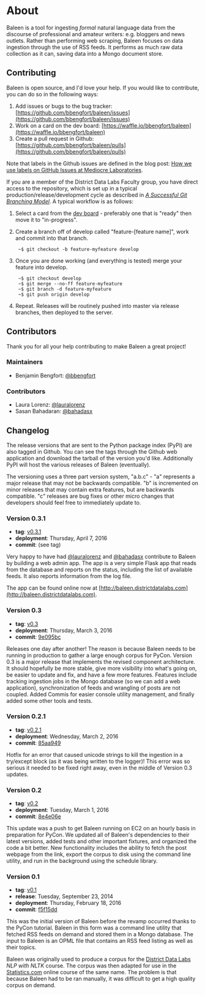 # About     

Baleen is a tool for ingesting _formal_ natural language data from the discourse of professional and amateur writers: e.g. bloggers and news outlets. Rather than performing web scraping, Baleen focuses on data ingestion through the use of RSS feeds. It performs as much raw data collection as it can, saving data into a Mongo document store.

## Contributing

Baleen is open source, and I'd love your help. If you would like to contribute, you can do so in the following ways:

1. Add issues or bugs to the bug tracker: [https://github.com/bbengfort/baleen/issues](https://github.com/bbengfort/baleen/issues)
2. Work on a card on the dev board: [https://waffle.io/bbengfort/baleen](https://waffle.io/bbengfort/baleen)
3. Create a pull request in Github: [https://github.com/bbengfort/baleen/pulls](https://github.com/bbengfort/baleen/pulls)

Note that labels in the Github issues are defined in the blog post: [How we use labels on GitHub Issues at Mediocre Laboratories](https://mediocre.com/forum/topics/how-we-use-labels-on-github-issues-at-mediocre-laboratories).

If you are a member of the District Data Labs Faculty group, you have direct access to the repository, which is set up in a typical production/release/development cycle as described in _[A Successful Git Branching Model](http://nvie.com/posts/a-successful-git-branching-model/)_. A typical workflow is as follows:

1. Select a card from the [dev board](https://waffle.io/bbengfort/baleen) - preferably one that is "ready" then move it to "in-progress".

2. Create a branch off of develop called "feature-[feature name]", work and commit into that branch.

        ~$ git checkout -b feature-myfeature develop

3. Once you are done working (and everything is tested) merge your feature into develop.

        ~$ git checkout develop
        ~$ git merge --no-ff feature-myfeature
        ~$ git branch -d feature-myfeature
        ~$ git push origin develop

4. Repeat. Releases will be routinely pushed into master via release branches, then deployed to the server.

## Contributors

Thank you for all your help contributing to make Baleen a great project!

### Maintainers

- Benjamin Bengfort: [@bbengfort](https://github.com/bbengfort/)

### Contributors

- Laura Lorenz: [@lauralorenz](https://github.com/lauralorenz)
- Sasan Bahadaran: [@bahadasx](https://github.com/bahadasx)

## Changelog

The release versions that are sent to the Python package index (PyPI) are also tagged in Github. You can see the tags through the Github web application and download the tarball of the version you'd like. Additionally PyPI will host the various releases of Baleen (eventually).

The versioning uses a three part version system, "a.b.c" - "a" represents a major release that may not be backwards compatible. "b" is incremented on minor releases that may contain extra features, but are backwards compatible. "c" releases are bug fixes or other micro changes that developers should feel free to immediately update to.

### Version 0.3.1

* **tag**: [v0.3.1](https://github.com/bbengfort/baleen/releases/tag/v0.3.1)
* **deployment**: Thursday, April 7, 2016
* **commit**: (see tag)

Very happy to have had [@lauralorenz](https://github.com/lauralorenz) and [@bahadasx](https://github.com/bahadasx) contribute to Baleen by building a web admin app. The app is a very simple Flask app that reads from the database and reports on the status, including the list of available feeds. It also reports information from the log file.

The app can be found online now at [http://baleen.districtdatalabs.com](http://baleen.districtdatalabs.com).

### Version 0.3

* **tag**: [v0.3](https://github.com/bbengfort/baleen/releases/tag/v0.3)
* **deployment**: Thursday, March 3, 2016
* **commit**: [9e095bc](https://github.com/bbengfort/baleen/commit/9e095bc4cac584e906dfd6e38eb77b1ef5afe107)

Releases one day after another! The reason is because Baleen needs to be running in production to gather a large enough corpus for PyCon. Version 0.3 is a major release that implements the revised component architecture. It should hopefully be more stable, give more visibility into what's going on, be easier to update and fix, and have a few more features. Features include tracking ingestion jobs in the Mongo database (so we can add a web application), synchronization of feeds and wrangling of posts are not coupled. Added Commis for easier console utility management, and finally added some other tools and tests.

### Version 0.2.1

* **tag**: [v0.2.1](https://github.com/bbengfort/baleen/releases/tag/v0.2.1)
* **deployment**: Wednesday, March 2, 2016
* **commit**: [85aa949](https://github.com/bbengfort/baleen/commit/85aa949f8fae453a491b0129dcb1ad6d02832e3e)

Hotfix for an error that caused unicode strings to kill the ingestion in a try/except block (as it was being written to the logger)! This error was so serious it needed to be fixed right away, even in the middle of Version 0.3 updates.

### Version 0.2

* **tag**: [v0.2](https://github.com/bbengfort/baleen/releases/tag/v0.2)
* **deployment**: Tuesday, March 1, 2016
* **commit**: [8e4e06e](https://github.com/bbengfort/baleen/commit/8e4e06e793b4ef949e83ab4c6d1715b03ae33957)

This update was a push to get Baleen running on EC2 on an hourly basis in preparation for PyCon. We updated all of Baleen's dependencies to their latest versions, added tests and other important fixtures, and organized the code a bit better. New functionality includes the ability to fetch the post webpage from the link, export the corpus to disk using the command line utility, and run in the background using the schedule library.

### Version 0.1

* **tag**: [v0.1](https://github.com/bbengfort/baleen/releases/tag/v0.1)
* **release**: Tuesday, September 23, 2014
* **deployment**: Thursday, February 18, 2016
* **commit**: [f5f15dd](https://github.com/bbengfort/baleen/commit/f5f15dda6da9c0fb680d7af43bb941c5086845a1)

This was the initial version of Baleen before the revamp occurred thanks to the PyCon tutorial. Baleen in this form was a command line utility that fetched RSS feeds on demand and stored them in a Mongo database. The input to Baleen is an OPML file that contains an RSS feed listing as well as their topics.

Baleen was originally used to produce a corpus for the [District Data Labs](https://www.districtdatalabs.com) _NLP with NLTK_ course. The corpus was then adapted for use in the [Statistics.com](http://www.statistics.com/) online course of the same name. The problem is that because Baleen had to be ran manually, it was difficult to get a high quality corpus on demand.
